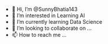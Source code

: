 - 👋 Hi, I’m @SunnyBhatia143
- 👀 I’m interested in Learning AI
- 🌱 I’m currently learning Data Science
- 💞️ I’m looking to collaborate on ...
- 📫 How to reach me ...

<!---
SunnyBhatia143/SunnyBhatia143 is a ✨ special ✨ repository because its `README.md` (this file) appears on your GitHub profile.
You can click the Preview link to take a look at your changes.
--->
